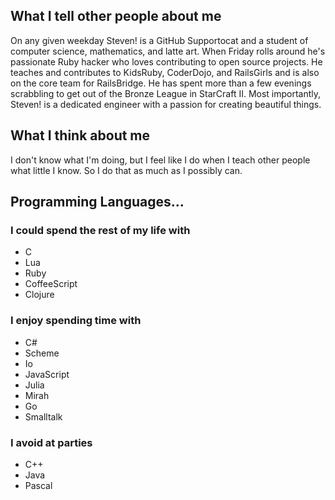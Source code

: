 What I tell other people about me
---------------------------------

On any given weekday Steven! is a GitHub Supportocat and a student of computer
science, mathematics, and latte art. When Friday rolls around he's passionate
Ruby hacker who loves contributing to open source projects.  He teaches and
contributes to KidsRuby, CoderDojo, and RailsGirls and is also on the core team
for RailsBridge. He has spent more than a few evenings scrabbling to get out of
the Bronze League in StarCraft II. Most importantly, Steven! is a dedicated
engineer with a passion for creating beautiful things.

What I think about me
---------------------

I don't know what I'm doing, but I feel like I do when I teach other people what
little I know. So I do that as much as I possibly can.

Programming Languages...
------------------------

### I could spend the rest of my life with ###

- C
- Lua
- Ruby
- CoffeeScript
- Clojure

### I enjoy spending time with ###

- C#
- Scheme
- Io
- JavaScript
- Julia
- Mirah
- Go
- Smalltalk

### I avoid at parties ###

- C++
- Java
- Pascal
